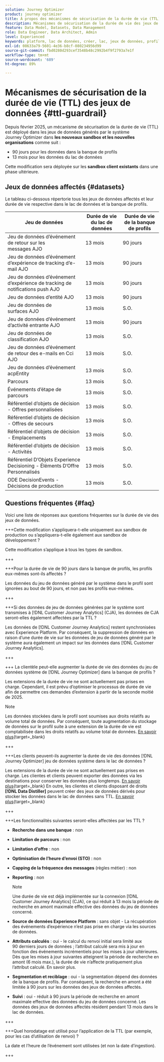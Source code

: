 ```yaml
---
solution: Journey Optimizer
product: journey optimizer
title: À propos des mécanismes de sécurisation de la durée de vie (TTL) des jeux de données
description: Mécanismes de sécurisation de la durée de vie des jeux de données dans  [!DNL Adobe Journey Optimizer]
feature: Data Model, Datasets, Data Management
role: Data Engineer, Data Architect, Admin
level: Experienced
keywords: platform, lac de données, créer, lac, jeux de données, profil
exl-id: 08633a79-5601-4e36-b8cf-080234956d99
source-git-commit: fbd0280d293cef3548b48c2992b4f9f2793a7e1f
workflow-type: tm+mt
source-wordcount: '689'
ht-degree: 89%

---
```


# Mécanismes de sécurisation de la durée de vie (TTL) des jeux de données {#ttl-guardrail}

Depuis février 2025, un mécanisme de sécurisation de la durée de vie (TTL) est déployé dans les jeux de données générés par le système Journey Optimizer dans **les nouveaux sandbox et les nouvelles organisations** comme suit :

* 90 jours pour les données dans la banque de profils
* 13 mois pour les données du lac de données

Cette modification sera déployée sur les **sandbox client existants** dans une phase ultérieure.

## Jeux de données affectés {#datasets}

Le tableau ci-dessous répertorie tous les jeux de données affectés et leur durée de vie respective dans le lac de données et la banque de profils.

| Jeu de données | Durée de vie du lac de données | Durée de vie de la banque de profils |
|------|-----|-----|
| Jeu de données d’événement de retour sur les messages AJO | 13 mois | 90 jours |
| Jeu de données d’événement d’expérience de tracking d’e-mail AJO | 13 mois | 90 jours |
| Jeu de données d’événement d’expérience de tracking de notifications push AJO | 13 mois | 90 jours |
| Jeu de données d’entité AJO | 13 mois | 90 jours |
| Jeu de données de surfaces AJO | 13 mois | S.O. |
| Jeu de données d’événement d’activité entrante AJO | 13 mois | 90 jours |
| Jeu de données de classification AJO | 13 mois | S.O. |
| Jeu de données d’événement de retour des e-mails en Cci AJO | 13 mois | S.O. |
| Jeu de données d’événement acpEntity | 13 mois | S.O. |
| Parcours | 13 mois | S.O. |
| Événements d’étape de parcours | 13 mois | S.O. |
| Référentiel d’objets de décision - Offres personnalisées | 13 mois | S.O. |
| Référentiel d’objets de décision - Offres de secours | 13 mois | S.O. |
| Référentiel d’objets de décision - Emplacements | 13 mois | S.O. |
| Référentiel d’objets de décision - Activités | 13 mois | S.O. |
| Référentiel D’Objets Experience Decisioning - Éléments D’Offre Personnalisés | 13 mois | S.O. |
| ODE DecisionEvents - Décisions de production | 13 mois | S.O. |

## Questions fréquentes {#faq}

Voici une liste de réponses aux questions fréquentes sur la durée de vie des jeux de données.

+++Cette modification s’appliquera-t-elle uniquement aux sandbox de production ou s’appliquera-t-elle également aux sandbox de développement ?

Cette modification s’applique à tous les types de sandbox.

+++

+++Pour la durée de vie de 90 jours dans la banque de profils, les profils eux-mêmes sont-ils affectés ?

Les données du jeu de données généré par le système dans le profil sont ignorées au bout de 90 jours, et non pas les profils eux-mêmes.

+++

+++Si des données de jeu de données générées par le système sont transmises à [!DNL Customer Journey Analytics] (CJA), les données de CJA seront-elles également affectées par la TTL ?

Les données de [!DNL Customer Journey Analytics] restent synchronisées avec Experience Platform. Par conséquent, la suppression de données en raison d’une durée de vie sur les données de jeu de données généré par le système aura également un impact sur les données dans [!DNL Customer Journey Analytics].

+++

+++ La clientèle peut-elle augmenter la durée de vie des données du jeu de données système de [!DNL Journey Optimizer] dans la banque de profils ? 

Les extensions de la durée de vie ne sont actuellement pas prises en charge. Cependant, il est prévu d’optimiser le processus de durée de vie afin de permettre ces demandes d’extension à partir de la seconde moitié de 2025.

>[!NOTE]
>
>Les données stockées dans le profil sont soumises aux droits relatifs au volume total de données. Par conséquent, toute augmentation du stockage de données sur le profil suite à une extension de la durée de vie est comptabilisée dans les droits relatifs au volume total de données. [En savoir plus](https://experienceleague.adobe.com/docs/experience-platform/landing/license/total-data-volume.html?lang=fr){target=_blank}

+++

+++Les clients peuvent-ils augmenter la durée de vie des données [!DNL Journey Optimizer] jeu de données système dans le lac de données ? 

Les extensions de la durée de vie ne sont actuellement pas prises en charge. Les clientes et clients peuvent exporter des données via les destinations pour conserver les données plus longtemps. [En savoir plus](https://experienceleague.adobe.com/docs/experience-platform/destinations/ui/activate/export-datasets.html?lang=fr){target=_blank} En outre, les clientes et clients disposant de droits **[!DNL Data Distiller]** peuvent créer des jeux de données dérivés pour stocker les données dans le lac de données sans TTL. [En savoir plus](https://experienceleague.adobe.com/fr/docs/experience-platform/query/data-distiller/derived-datasets/overview){target=_blank}

+++

+++Les fonctionnalités suivantes seront-elles affectées par les TTL ? 

* **Recherche dans une banque** : non
* **Limitation de parcours** : non
* **Limitation d’offre** : non
* **Optimisation de l’heure d’envoi (STO)** : non
* **Capping de la fréquence des messages** (règles métier) : non
* **Reporting** : non

  >[!NOTE]
  >
  >Une durée de vie est déjà implémentée sur la connexion [!DNL Customer Journey Analytics] (CJA), ce qui réduit à 13 mois la période de recherche en amont maximale effective des données du jeu de données concerné.

* **Source de données Experience Platform** : sans objet - La récupération des événements d’expérience n’est pas prise en charge via les sources de données.
* **Attributs calculés** : oui - le calcul du renvoi initial sera limité aux 90 derniers jours de données ; l’attribut calculé sera mis à jour en fonction des événements incrémentiels pour les mises à jour ultérieures. Dès que les mises à jour suivantes atteignent la période de recherche en amont (6 mois max.), la durée de vie n’affecte pratiquement plus l’attribut calculé. En savoir plus.
* **Segmentation et reciblage** : oui - la segmentation dépend des données de la banque de profils. Par conséquent, la recherche en amont a été limitée à 90 jours sur les données des jeux de données affectés.
* **Suivi** : oui - réduit à 90 jours la période de recherche en amont maximale effective des données du jeu de données concerné. Les données des jeux de données affectés résident pendant 13 mois dans le lac de données.

+++

+++Quel horodatage est utilisé pour l’application de la TTL (par exemple, pour les cas d’utilisation de renvoi) ? 

La date et l’heure de l’événement sont utilisées (et non la date d’ingestion).

+++
